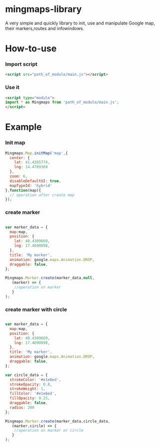 # mingmaps-library

A very simple and quickly library to init, use and manipulate Google map, their markers,routes and infowindows.


# How-to-use
### Import script

```html
<script src="path_of_module/main.js"></script>
```

### Use it

```html
<script type="module">
import * as Mingmaps from 'path_of_module/main.js';
</script>
```

# Example
### Init map

```javascript
Mingmaps.Map.initMap('map',{
  center: {
    lat: 41.4265774,
    lng: 14.4789369
  },
  zoom: 6,
  disableDefaultUI: true,
  mapTypeId: 'hybrid'
},function(map){
  // operation after create map
});
```

### create marker
```javascript

var marker_data = {
  map:map,
  position: {
    lat: 40.4309669,
    lng: 17.4690898,
  },
  title: 'My marker',
  animation: google.maps.Animation.DROP,
  draggable: false,
};

Mingmaps.Marker.create(marker_data,null,
   (marker) => {
    //operation on marker
   }
);
```

### create marker with circle
```javascript

var marker_data = {
  map:map,
  position: {
    lat: 40.4309669,
    lng: 17.4690898,
  },
  title: 'My marker',
  animation: google.maps.Animation.DROP,
  draggable: false,
};

var circle_data = {
  strokeColor: '#e1e6ed',
  strokeOpacity: 0.8,
  strokeWeight: 1,
  fillColor: '#e1e6ed',
  fillOpacity: 0.25,
  draggable: false,
  radius: 200
};

Mingmaps.Marker.create(marker_data,circle_data,
   (marker,circle) => {
    //operation on marker or circle
   }
);
```
